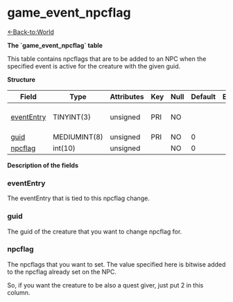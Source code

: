 # game\_event\_npcflag

[<-Back-to:World](database-world.md)

**The \`game\_event\_npcflag\` table**

This table contains npcflags that are to be added to an NPC when the specified event is active for the creature with the given guid.

**Structure**

| Field           | Type         | Attributes | Key | Null | Default | Extra | Comment                 |
|-----------------|--------------|------------|-----|------|---------|-------|-------------------------|
| [eventEntry][1] | TINYINT(3)   | unsigned   | PRI | NO   |         |       | Entry of the game event |
| [guid][2]       | MEDIUMINT(8) | unsigned   | PRI | NO   | 0       |       |                         |
| [npcflag][3]    | int(10)      | unsigned   |     | NO   | 0       |       |                         |

[1]: #evententry
[2]: #guid
[3]: #npcflag

**Description of the fields**

### eventEntry

The eventEntry that is tied to this npcflag change.

### guid

The guid of the creature that you want to change npcflag for.

### npcflag

The npcflags that you want to set. The value specified here is bitwise added to the npcflag already set on the NPC.

So, if you want the creature to be also a quest giver, just put 2 in this column.

